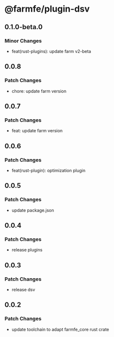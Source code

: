 # @farmfe/plugin-dsv

## 0.1.0-beta.0

### Minor Changes

- feat(rust-plugins): update farm v2-beta

## 0.0.8

### Patch Changes

- chore: update farm version

## 0.0.7

### Patch Changes

- feat: update farm version

## 0.0.6

### Patch Changes

- feat(rust-plugin): optimization plugin

## 0.0.5

### Patch Changes

- update package.json

## 0.0.4

### Patch Changes

- release plugins

## 0.0.3

### Patch Changes

- release dsv

## 0.0.2

### Patch Changes

- update toolchain to adapt farmfe_core rust crate
